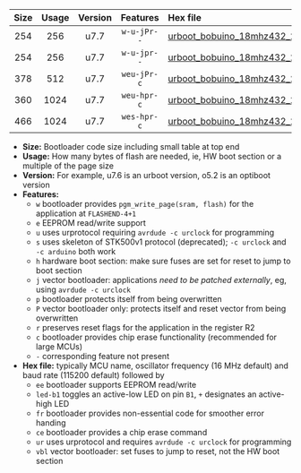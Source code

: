 |Size|Usage|Version|Features|Hex file|
|:-:|:-:|:-:|:-:|:--|
|254|256|u7.7|`w-u-jPr--`|[urboot_bobuino_18mhz432_230400bps_led+b7_ur_vbl.hex](https://raw.githubusercontent.com/stefanrueger/urboot.hex/main/boards/bobuino/fcpu_18mhz432/230400_bps/urboot_bobuino_18mhz432_230400bps_led+b7_ur_vbl.hex)|
|254|256|u7.7|`w-u-jpr--`|[urboot_bobuino_18mhz432_230400bps_led+b7_fr_ur_vbl.hex](https://raw.githubusercontent.com/stefanrueger/urboot.hex/main/boards/bobuino/fcpu_18mhz432/230400_bps/urboot_bobuino_18mhz432_230400bps_led+b7_fr_ur_vbl.hex)|
|378|512|u7.7|`weu-jPr-c`|[urboot_bobuino_18mhz432_230400bps_ee_led+b7_fr_ce_ur_vbl.hex](https://raw.githubusercontent.com/stefanrueger/urboot.hex/main/boards/bobuino/fcpu_18mhz432/230400_bps/urboot_bobuino_18mhz432_230400bps_ee_led+b7_fr_ce_ur_vbl.hex)|
|360|1024|u7.7|`weu-hpr-c`|[urboot_bobuino_18mhz432_230400bps_ee_led+b7_fr_ce_ur.hex](https://raw.githubusercontent.com/stefanrueger/urboot.hex/main/boards/bobuino/fcpu_18mhz432/230400_bps/urboot_bobuino_18mhz432_230400bps_ee_led+b7_fr_ce_ur.hex)|
|466|1024|u7.7|`wes-hpr-c`|[urboot_bobuino_18mhz432_230400bps_ee_led+b7_fr_ce.hex](https://raw.githubusercontent.com/stefanrueger/urboot.hex/main/boards/bobuino/fcpu_18mhz432/230400_bps/urboot_bobuino_18mhz432_230400bps_ee_led+b7_fr_ce.hex)|

- **Size:** Bootloader code size including small table at top end
- **Usage:** How many bytes of flash are needed, ie, HW boot section or a multiple of the page size
- **Version:** For example, u7.6 is an urboot version, o5.2 is an optiboot version
- **Features:**
  + `w` bootloader provides `pgm_write_page(sram, flash)` for the application at `FLASHEND-4+1`
  + `e` EEPROM read/write support
  + `u` uses urprotocol requiring `avrdude -c urclock` for programming
  + `s` uses skeleton of STK500v1 protocol (deprecated); `-c urclock` and `-c arduino` both work
  + `h` hardware boot section: make sure fuses are set for reset to jump to boot section
  + `j` vector bootloader: applications *need to be patched externally*, eg, using `avrdude -c urclock`
  + `p` bootloader protects itself from being overwritten
  + `P` vector bootloader only: protects itself and reset vector from being overwritten
  + `r` preserves reset flags for the application in the register R2
  + `c` bootloader provides chip erase functionality (recommended for large MCUs)
  + `-` corresponding feature not present
- **Hex file:** typically MCU name, oscillator frequency (16 MHz default) and baud rate (115200 default) followed by
  + `ee` bootloader supports EEPROM read/write
  + `led-b1` toggles an active-low LED on pin `B1`, `+` designates an active-high LED
  + `fr` bootloader provides non-essential code for smoother error handing
  + `ce` bootloader provides a chip erase command
  + `ur` uses urprotocol and requires `avrdude -c urclock` for programming
  + `vbl` vector bootloader: set fuses to jump to reset, not the HW boot section
